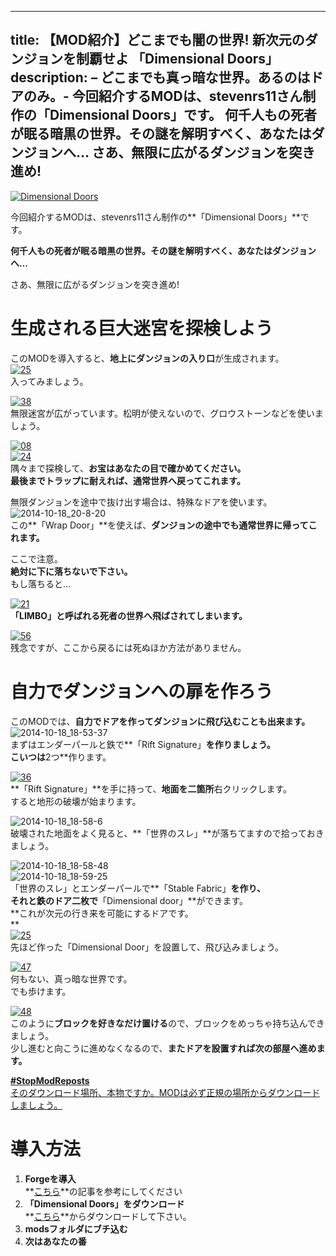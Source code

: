 
---
title: 【MOD紹介】どこまでも闇の世界! 新次元のダンジョンを制覇せよ 「Dimensional Doors」
description: – どこまでも真っ暗な世界。あるのはドアのみ。-
 今回紹介するMODは、stevenrs11さん制作の「Dimensional Doors」です。
 何千人もの死者が眠る暗黒の世界。その謎を解明すべく、あなたはダンジョンへ…
 さあ、無限に広がるダンジョンを突き進め!
---

[![Dimensional Doors](https://cdn-ak.f.st-hatena.com/images/fotolife/s/sasigume/20210208/20210208134314.png)](#4/0/40e21669.png "Dimensional Doors")

今回紹介するMODは、stevenrs11さん制作の**「Dimensional Doors」**です。

**何千人もの死者が眠る暗黒の世界。その謎を解明すべく、あなたはダンジョンへ…**

さあ、無限に広がるダンジョンを突き進め! 

# 生成される巨大迷宮を探検しよう

このMODを導入すると、**地上にダンジョンの入り口**が生成されます。  
[![25](https://cdn-ak.f.st-hatena.com/images/fotolife/s/sasigume/20210208/20210208125418.png)](#0/b/0b12c344.png "25")  
入ってみましょう。

[![38](https://cdn-ak.f.st-hatena.com/images/fotolife/s/sasigume/20210208/20210208133937.png)](#3/d/3d4b1bc1.png "38")  
無限迷宮が広がっています。松明が使えないので、グロウストーンなどを使いましょう。

[![08](https://cdn-ak.f.st-hatena.com/images/fotolife/s/sasigume/20210208/20210208161509.png)](#d/0/d08a2c67.png "08")  
[![24](https://cdn-ak.f.st-hatena.com/images/fotolife/s/sasigume/20210208/20210208132337.png)](#2/7/27a6a1ac.png "24")  
隅々まで探検して、**お宝はあなたの目で確かめてください。**  
**最後までトラップに耐えれば、通常世界へ戻ってこれます。**

無限ダンジョンを途中で抜け出す場合は、特殊なドアを使います。  
![2014-10-18_20-8-20](https://cdn-ak.f.st-hatena.com/images/fotolife/s/sasigume/20210208/20210208130426.jpg)  
この**「Wrap Door」**を使えば、**ダンジョンの途中でも通常世界に帰ってこれます。**

ここで注意。  
**絶対に下に落ちないで下さい。**  
もし落ちると…

[![21](https://cdn-ak.f.st-hatena.com/images/fotolife/s/sasigume/20210208/20210208083503.png)](#3/3/33cad74f.png "21")  
**「LIMBO」と呼ばれる死者の世界へ飛ばされてしまいます。**

[![56](https://cdn-ak.f.st-hatena.com/images/fotolife/s/sasigume/20210208/20210208161132.png)](#c/c/cc631294.png "56")  
残念ですが、ここから戻るには死ぬほか方法がありません。

# 自力でダンジョンへの扉を作ろう

このMODでは、**自力でドアを作ってダンジョンに飛び込むことも出来ます。**  
![2014-10-18_18-53-37](https://cdn-ak.f.st-hatena.com/images/fotolife/s/sasigume/20210208/20210208125838.jpg)  
まずはエンダーパールと鉄で**「Rift Signature」**を作りましょう。  
こいつは**2つ**作ります。 

[![36](https://cdn-ak.f.st-hatena.com/images/fotolife/s/sasigume/20210208/20210208133343.png)](#3/7/3718ee40.png "36")  
**「Rift Signature」**を手に持って、**地面を二箇所**右クリックします。  
すると地形の破壊が始まります。

![2014-10-18_18-58-6](https://cdn-ak.f.st-hatena.com/images/fotolife/s/sasigume/20210208/20210208132901.jpg)  
破壊された地面をよく見ると、**「世界のスレ」**が落ちてますので拾っておきましょう。

![2014-10-18_18-58-48](https://cdn-ak.f.st-hatena.com/images/fotolife/s/sasigume/20210208/20210208153008.jpg)  
![2014-10-18_18-59-25](https://cdn-ak.f.st-hatena.com/images/fotolife/s/sasigume/20210208/20210208152548.jpg)  
「世界のスレ」とエンダーパールで**「Stable Fabric」**を作り、  
それと鉄のドア二枚で**「Dimensional door」**ができます。  
**これが次元の行き来を可能にするドアです。  
**  
[![25](https://cdn-ak.f.st-hatena.com/images/fotolife/s/sasigume/20210208/20210208174951.png)](#e/e/ee25c1c9.png "25")  
先ほど作った「Dimensional Door」を設置して、飛び込みましょう。

[![47](https://cdn-ak.f.st-hatena.com/images/fotolife/s/sasigume/20210208/20210208153221.png)](#a/4/a4ccd556.png "47")  
何もない、真っ暗な世界です。  
でも歩けます。

[![48](https://cdn-ak.f.st-hatena.com/images/fotolife/s/sasigume/20210208/20210208153041.png)](#a/3/a3cb8e7f.png "48")  
このように**ブロックを好きなだけ置ける**ので、ブロックをめっちゃ持ち込んできましょう。  
少し進むと向こうに進めなくなるので、**またドアを設置すれば次の部屋へ進めます。**

[**#StopModReposts**  
そのダウンロード場所、本物ですか。MODは必ず正規の場所からダウンロードしましょう。](https://www.napoan.com/stop-mod-reposts/)

# 導入方法

1.  **Forgeを導入**  
    **[こちら](/new-way-to-install-mod/)**の記事を参考にしてください
2.  **「Dimensional Doors」をダウンロード**  
    **[こちら](http://www.minecraftforum.net/forums/mapping-and-modding/minecraft-mods/1287583-dimensional-doors-v2-2-4)**からダウンロードして下さい。
3.  **modsフォルダにブチ込む**
4.  **次はあなたの番**
